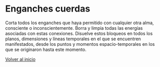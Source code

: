 # Enganches cuerdas

Corta todos los enganches que haya permitido con cualquier otra alma, consciente o inconscientemente. Borra y limpia todas las energías asociadas con estas conexiones. Disuelve estos bloqueos en todos los planos, dimensiones y líneas temporales en el que se encuentren manifestados, desde los puntos y momentos espacio-temporales en los que se originaron hasta este momento.

[Volver al inicio](../index.md)
